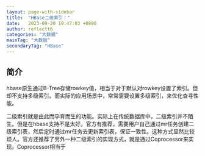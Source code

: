 ```yaml
---
layout: page-with-sidebar
title:  "HBase二级索引！"
date:   2023-09-20 19:47:03 +0800
author: reflectt6
categories: "大数据"
mainTag: "大数据"
secondaryTag: "HBase"
---
```


## 简介

hbase原生通过B-Tree存储rowkey值，相当于对于默认对rowkey设置了索引。但却不支持多级索引。而实际的应用场景中，常常需要设置多级索引，来优化查寻性能。

二级索引就是由此而孕育而生的功能。实际上在传统数据库中，二级索引并不陌生。但是在hbase支持不是太好。官方有推荐，需要用户自己通过mr任务创建二级索引表，然后定时通过mr任务去更新索引表，保证一致性。这种方式显然比较烦人。官方还推荐了另外一种二级索引的实现方式，就是通过Coprocessor来实现。Coprocessor相当于

